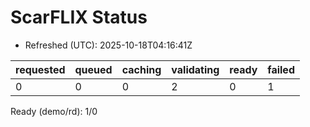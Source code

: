 ﻿# ScarFLIX Status

* Refreshed (UTC): 2025-10-18T04:16:41Z

| requested | queued | caching | validating | ready | failed |
|-----------|--------|---------|------------|-------|--------|
| 0 | 0 | 0 | 2 | 0 | 1 |

Ready (demo/rd): 1/0
